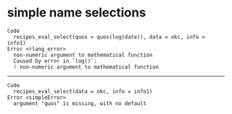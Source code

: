 # simple name selections

    Code
      recipes_eval_select(quos = quos(log(date)), data = okc, info = info1)
    Error <rlang_error>
      non-numeric argument to mathematical function
      Caused by error in `log()`:
      ! non-numeric argument to mathematical function

---

    Code
      recipes_eval_select(data = okc, info = info1)
    Error <simpleError>
      argument "quos" is missing, with no default

